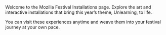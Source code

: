Welcome to the Mozilla Festival Installations page. Explore the art and interactive installations that bring this year’s theme, Unlearning, to life.

You can visit these experiences anytime and weave them into your festival journey at your own pace.